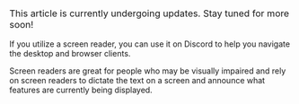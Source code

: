 <h3><span style="font-weight: 400;">This article is currently undergoing updates. Stay tuned for more soon!</span></h3>
<p><span style="font-weight: 400;">If you utilize a screen reader, you can use it on Discord to help you navigate the desktop and browser clients. </span></p>
<p><span style="font-weight: 400;">Screen readers are great for people who may be visually impaired and rely on screen readers to dictate the text on a screen and announce what features are currently being displayed.</span></p>
